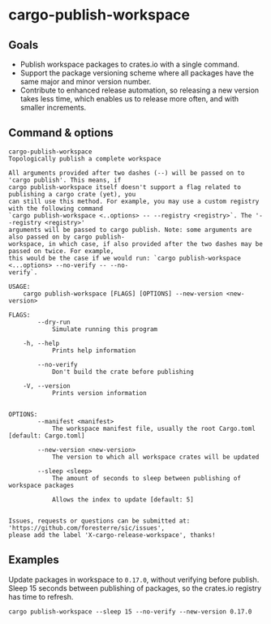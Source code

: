 # cargo-publish-workspace

## Goals

* Publish workspace packages to crates.io with a single command.
* Support the package versioning scheme where all packages have the same major and minor version number.
* Contribute to enhanced release automation, so releasing a new version takes less time, which enables us to release more often,
 and with smaller increments.

## Command & options

```
cargo-publish-workspace
Topologically publish a complete workspace

All arguments provided after two dashes (--) will be passed on to 'cargo publish'. This means, if
cargo publish-workspace itself doesn't support a flag related to publishing a cargo crate (yet), you
can still use this method. For example, you may use a custom registry with the following command
`cargo publish-workspace <..options> -- --registry <registry>`. The '--registry <registry>'
arguments will be passed to cargo publish. Note: some arguments are also passed on by cargo publish-
workspace, in which case, if also provided after the two dashes may be passed on twice. For example,
this would be the case if we would run: `cargo publish-workspace <...options> --no-verify -- --no-
verify`.

USAGE:
    cargo publish-workspace [FLAGS] [OPTIONS] --new-version <new-version>

FLAGS:
        --dry-run
            Simulate running this program

    -h, --help
            Prints help information

        --no-verify
            Don't build the crate before publishing

    -V, --version
            Prints version information


OPTIONS:
        --manifest <manifest>
            The workspace manifest file, usually the root Cargo.toml [default: Cargo.toml]

        --new-version <new-version>
            The version to which all workspace crates will be updated

        --sleep <sleep>
            The amount of seconds to sleep between publishing of workspace packages

            Allows the index to update [default: 5]


Issues, requests or questions can be submitted at: 'https://github.com/foresterre/sic/issues',
please add the label 'X-cargo-release-workspace', thanks!
```

## Examples

Update packages in workspace to `0.17.0`, without verifying before publish. Sleep 15 seconds between publishing of packages, so the crates.io registry has time to refresh.
```
cargo publish-workspace --sleep 15 --no-verify --new-version 0.17.0
```
